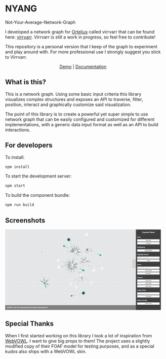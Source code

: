 # NYANG
Not-Your-Average-Network-Graph

I developed a network graph for [Ortelius](https://www.ortelius.com) called virrvarr that can be found here: [virrvarr](https://github.com/OrteliusAB/virrvarr). Virrvarr is still a work in progress, so feel free to contribute!

This repository is a personal version that I keep of the graph to experiment and play around with. For more professional use I strongly suggest you stick to Virrvarr.

<div align="center">
  <a target="_blank" href="https://fukurosan.github.io/nyang/dist/index.html">Demo</a> | <a target="_blank" href="https://fukurosan.github.io/nyang/docs/dist/index.html">Documentation</a>
</div>

## What is this?
This is a network graph. Using some basic input criteria this library visualizes complex structures and exposes an API to traverse, filter, position, interact and graphically customize said visualization.

The point of this library is to create a powerful yet super simple to use network graph that can be easily configured and customized for different implementations, with a generic data input format as well as an API to build interactions.

## For developers

To install:
```bash
npm install
```

To start the development server:
```bash
npm start
```

To build the component bundle:
```bash
npm run build
```

## Screenshots
![Screenshot 1](/ss1.PNG?raw=true)

## Special Thanks
When I first started working on this library I took a lot of inspiration from [WebVOWL](http://vowl.visualdataweb.org/webvowl.html). I want to give big props to them! The project uses a slightly modified copy of their FOAF model for testing purposes, and as a special kudos also ships with a WebVOWL skin.
